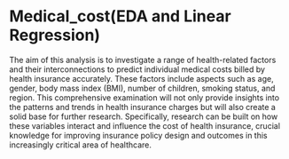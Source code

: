 # Medical_cost(EDA and Linear Regression) 
The aim of this analysis is to investigate a range of health-related factors and their interconnections to predict individual
medical costs billed by health insurance accurately. These factors include aspects such as age, gender, body mass index (BMI), 
number of children, smoking status, and region. This comprehensive examination will not only provide insights into the patterns and 
trends in health insurance charges but will also create a solid base for further research. Specifically, research can be built on how
these variables interact and influence the cost of health insurance, crucial knowledge for improving insurance policy design and
outcomes in this increasingly critical area of healthcare.
